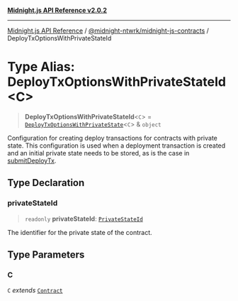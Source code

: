 [**Midnight.js API Reference v2.0.2**](../../../README.md)

***

[Midnight.js API Reference](../../../packages.md) / [@midnight-ntwrk/midnight-js-contracts](../README.md) / DeployTxOptionsWithPrivateStateId

# Type Alias: DeployTxOptionsWithPrivateStateId\<C\>

> **DeployTxOptionsWithPrivateStateId**\<`C`\> = [`DeployTxOptionsWithPrivateState`](DeployTxOptionsWithPrivateState.md)\<`C`\> & `object`

Configuration for creating deploy transactions for contracts with private state. This
configuration is used when a deployment transaction is created and an initial private
state needs to be stored, as is the case in [submitDeployTx](../functions/submitDeployTx.md).

## Type Declaration

### privateStateId

> `readonly` **privateStateId**: [`PrivateStateId`](../../midnight-js-types/type-aliases/PrivateStateId.md)

The identifier for the private state of the contract.

## Type Parameters

### C

`C` *extends* [`Contract`](../../midnight-js-types/interfaces/Contract.md)

